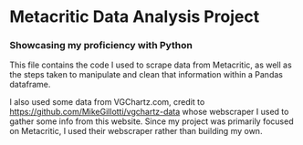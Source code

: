 # Metacritic Data Analysis Project

### Showcasing my proficiency with Python

This file contains the code I used to scrape data from Metacritic, as well as the steps taken to manipulate and clean that information within a Pandas dataframe.

I also used some data from VGChartz.com, credit to https://github.com/MikeGillotti/vgchartz-data whose webscraper I used to gather some info from this website. 
Since my project was primarily focused on Metacritic, I used their webscraper rather than building my own.

